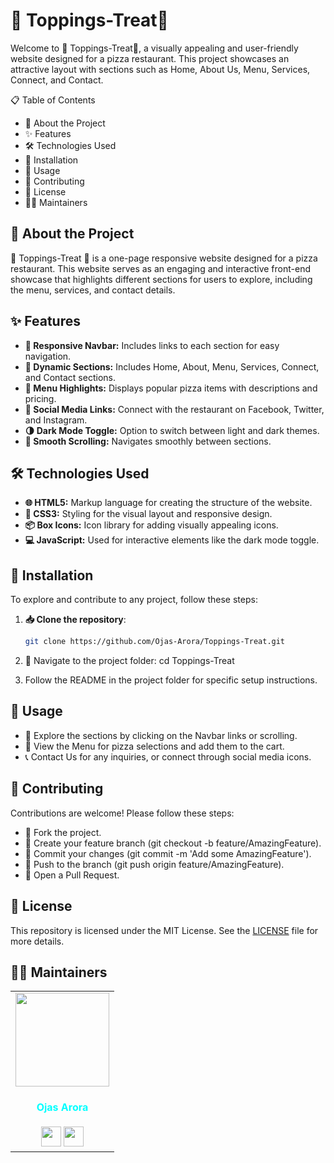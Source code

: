 # 🍕 Toppings-Treat🍅

Welcome to 🍕 Toppings-Treat🍅, a visually appealing and user-friendly website designed for a pizza restaurant. This project showcases an attractive layout with sections such as Home, About Us, Menu, Services, Connect, and Contact.

📋 Table of Contents

- 📖 About the Project
- ✨ Features
- 🛠️ Technologies Used
- 🚀 Installation
- 📂 Usage
- 🤝 Contributing
- 📜 License
- 🧑‍💼 Maintainers

## 📖 About the Project

🍕 Toppings-Treat 🍅 is a one-page responsive website designed for a pizza restaurant. This website serves as an engaging and interactive front-end showcase that highlights different sections for users to explore, including the menu, services, and contact details.

## ✨ Features

- **📌 Responsive Navbar:** Includes links to each section for easy navigation.
- **📑 Dynamic Sections:** Includes Home, About, Menu, Services, Connect, and Contact sections.
- **🍕 Menu Highlights:** Displays popular pizza items with descriptions and pricing.
- **🔗 Social Media Links:** Connect with the restaurant on Facebook, Twitter, and Instagram.
- **🌗 Dark Mode Toggle:** Option to switch between light and dark themes.
- **🔄 Smooth Scrolling:** Navigates smoothly between sections.

## 🛠️ Technologies Used

- **🌐 HTML5:** Markup language for creating the structure of the website.
- **🎨 CSS3:** Styling for the visual layout and responsive design.
- **📦 Box Icons:** Icon library for adding visually appealing icons.
- **💻 JavaScript:** Used for interactive elements like the dark mode toggle.

## 🚀 Installation

To explore and contribute to any project, follow these steps:

1. **📥 Clone the repository**:
   ```bash
   git clone https://github.com/Ojas-Arora/Toppings-Treat.git

2. 📂 Navigate to the project folder:
cd Toppings-Treat

3. Follow the README in the project folder for specific setup instructions.

## 📂 Usage

- 🔎 Explore the sections by clicking on the Navbar links or scrolling.
- 🍕 View the Menu for pizza selections and add them to the cart.
- 📞 Contact Us for any inquiries, or connect through social media icons.

## 🤝 Contributing

Contributions are welcome! Please follow these steps:

- 🍴 Fork the project.
- 🌿 Create your feature branch (git checkout -b feature/AmazingFeature).
- 💾 Commit your changes (git commit -m 'Add some AmazingFeature').
- 🚀 Push to the branch (git push origin feature/AmazingFeature).
- 🔄 Open a Pull Request.

## 📜 License
This repository is licensed under the MIT License. See the [LICENSE](https://github.com/Ojas-Arora/Toppings-Treat/blob/main/LICENSE) file for more details.

## 🧑‍💼 Maintainers

<div>
<table>
<tr>
<td align="center"><https://github.com/Ojas-Arora"><img src="https://media.licdn.com/dms/image/v2/D5603AQHAGGXI5WsHOg/profile-displayphoto-shrink_800_800/profile-displayphoto-shrink_800_800/0/1711454252747?e=1732752000&v=beta&t=KWkUFELnkbvvqTDO4kbo8ebe6jJ6z2F42WcKDbCD6dI" width=150px height=150px /></a></br> <h4 style="color:cyan;">Ojas Arora</h4>
 <a href="https://www.linkedin.com/in/ojasarora14/"><img src="https://img.icons8.com/fluency/2x/linkedin.png" width="32px" height="32px"></img></a>
 <a href="https://github.com/Ojas-Arora"><img src="https://img.icons8.com/fluency/2x/github.png" width="32px" height="32px"></img></a>
   </td>
</tr>

</table>

</div>
